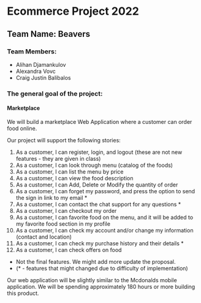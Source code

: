 # Ecommerce Project 2022

## Team Name: Beavers

### Team Members:
- Alihan Djamankulov
- Alexandra Vovc
- Craig Justin Balibalos

### The general goal of the project:
#### Marketplace
We will build a marketplace Web Application where a customer can order food online.

Our project will support the following stories:
1. As a customer, I can register, login, and logout (these are not new features - they are given in class)
1. As a customer, I can look through menu (catalog of the foods)
1. As a customer, I can list the menu by price
1. As a customer, I can view the food description
1. As a customer, I can Add, Delete or Modify the quantity of order
1. As a customer, I can forget my password, and press the option to send the sign in link to my email *
1. As a customer, I can contact the chat support for any questions *
1. As a customer, I can checkout my order
1. As a customer, I can favorite food on the menu, and it will be added to my favorite food section in my profile
1. As a customer, I can check my account and/or change my information (contact and location)
1. As a customer, I can check my purchase history and their details *
1. As a customer, I can check offers on food
- Not the final features. We might add more update the proposal.
- (* - features that might changed due to difficulty of implementation)

Our web application will be slightly similar to the Mcdonalds mobile application. 
We will be spending approximately 180 hours or more building this product.

